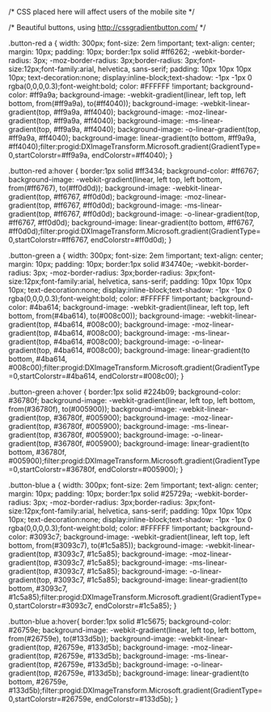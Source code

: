 /* CSS placed here will affect users of the mobile site */

/* Beautiful buttons, using http://cssgradientbutton.com/ */

.button-red a {
width: 300px; font-size: 2em !important; text-align: center; margin: 10px; padding: 10px;
border:1px solid #ff6262; -webkit-border-radius: 3px; -moz-border-radius: 3px;border-radius: 3px;font-size:12px;font-family:arial, helvetica, sans-serif; padding: 10px 10px 10px 10px; text-decoration:none; display:inline-block;text-shadow: -1px -1px 0 rgba(0,0,0,0.3);font-weight:bold; color: #FFFFFF !important;
background-color: #ff9a9a; background-image: -webkit-gradient(linear, left top, left bottom, from(#ff9a9a), to(#ff4040));
background-image: -webkit-linear-gradient(top, #ff9a9a, #ff4040);
background-image: -moz-linear-gradient(top, #ff9a9a, #ff4040);
background-image: -ms-linear-gradient(top, #ff9a9a, #ff4040);
background-image: -o-linear-gradient(top, #ff9a9a, #ff4040);
background-image: linear-gradient(to bottom, #ff9a9a, #ff4040);filter:progid:DXImageTransform.Microsoft.gradient(GradientType=0,startColorstr=#ff9a9a, endColorstr=#ff4040);
}

.button-red a:hover {
border:1px solid #ff3434;
background-color: #ff6767; background-image: -webkit-gradient(linear, left top, left bottom, from(#ff6767), to(#ff0d0d));
background-image: -webkit-linear-gradient(top, #ff6767, #ff0d0d);
background-image: -moz-linear-gradient(top, #ff6767, #ff0d0d);
background-image: -ms-linear-gradient(top, #ff6767, #ff0d0d);
background-image: -o-linear-gradient(top, #ff6767, #ff0d0d);
background-image: linear-gradient(to bottom, #ff6767, #ff0d0d);filter:progid:DXImageTransform.Microsoft.gradient(GradientType=0,startColorstr=#ff6767, endColorstr=#ff0d0d);
}

.button-green a {
width: 300px; font-size: 2em !important; text-align: center; margin: 10px; padding: 10px;
border:1px solid #34740e; -webkit-border-radius: 3px; -moz-border-radius: 3px;border-radius: 3px;font-size:12px;font-family:arial, helvetica, sans-serif; padding: 10px 10px 10px 10px; text-decoration:none; display:inline-block;text-shadow: -1px -1px 0 rgba(0,0,0,0.3);font-weight:bold; color: #FFFFFF !important;
background-color: #4ba614; background-image: -webkit-gradient(linear, left top, left bottom, from(#4ba614), to(#008c00));
background-image: -webkit-linear-gradient(top, #4ba614, #008c00);
background-image: -moz-linear-gradient(top, #4ba614, #008c00);
background-image: -ms-linear-gradient(top, #4ba614, #008c00);
background-image: -o-linear-gradient(top, #4ba614, #008c00);
background-image: linear-gradient(to bottom, #4ba614, #008c00);filter:progid:DXImageTransform.Microsoft.gradient(GradientType=0,startColorstr=#4ba614, endColorstr=#008c00);
}

.button-green a:hover {
border:1px solid #224b09;
background-color: #36780f; background-image: -webkit-gradient(linear, left top, left bottom, from(#36780f), to(#005900));
background-image: -webkit-linear-gradient(top, #36780f, #005900);
background-image: -moz-linear-gradient(top, #36780f, #005900);
background-image: -ms-linear-gradient(top, #36780f, #005900);
background-image: -o-linear-gradient(top, #36780f, #005900);
background-image: linear-gradient(to bottom, #36780f, #005900);filter:progid:DXImageTransform.Microsoft.gradient(GradientType=0,startColorstr=#36780f, endColorstr=#005900);
}

.button-blue a {
width: 300px; font-size: 2em !important; text-align: center; margin: 10px; padding: 10px;
border:1px solid #25729a; -webkit-border-radius: 3px; -moz-border-radius: 3px;border-radius: 3px;font-size:12px;font-family:arial, helvetica, sans-serif; padding: 10px 10px 10px 10px; text-decoration:none; display:inline-block;text-shadow: -1px -1px 0 rgba(0,0,0,0.3);font-weight:bold; color: #FFFFFF !important;
background-color: #3093c7; background-image: -webkit-gradient(linear, left top, left bottom, from(#3093c7), to(#1c5a85));
background-image: -webkit-linear-gradient(top, #3093c7, #1c5a85);
background-image: -moz-linear-gradient(top, #3093c7, #1c5a85);
background-image: -ms-linear-gradient(top, #3093c7, #1c5a85);
background-image: -o-linear-gradient(top, #3093c7, #1c5a85);
background-image: linear-gradient(to bottom, #3093c7, #1c5a85);filter:progid:DXImageTransform.Microsoft.gradient(GradientType=0,startColorstr=#3093c7, endColorstr=#1c5a85);
}

.button-blue a:hover{
border:1px solid #1c5675;
background-color: #26759e; background-image: -webkit-gradient(linear, left top, left bottom, from(#26759e), to(#133d5b));
background-image: -webkit-linear-gradient(top, #26759e, #133d5b);
background-image: -moz-linear-gradient(top, #26759e, #133d5b);
background-image: -ms-linear-gradient(top, #26759e, #133d5b);
background-image: -o-linear-gradient(top, #26759e, #133d5b);
background-image: linear-gradient(to bottom, #26759e, #133d5b);filter:progid:DXImageTransform.Microsoft.gradient(GradientType=0,startColorstr=#26759e, endColorstr=#133d5b);
}
